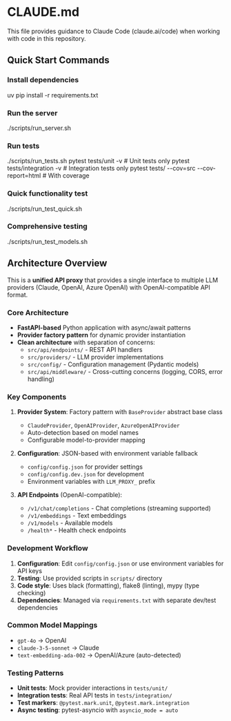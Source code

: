 # CLAUDE.md

This file provides guidance to Claude Code (claude.ai/code) when working with code in this repository.

## Quick Start Commands

### Install dependencies
uv pip install -r requirements.txt

### Run the server
./scripts/run_server.sh

### Run tests
./scripts/run_tests.sh
pytest tests/unit -v                    # Unit tests only
pytest tests/integration -v             # Integration tests only
pytest tests/ --cov=src --cov-report=html  # With coverage

### Quick functionality test
./scripts/run_test_quick.sh

### Comprehensive testing
./scripts/run_test_models.sh

## Architecture Overview

This is a **unified API proxy** that provides a single interface to multiple LLM providers (Claude, OpenAI, Azure OpenAI) with OpenAI-compatible API format.

### Core Architecture

- **FastAPI-based** Python application with async/await patterns
- **Provider factory pattern** for dynamic provider instantiation
- **Clean architecture** with separation of concerns:
  - `src/api/endpoints/` - REST API handlers
  - `src/providers/` - LLM provider implementations
  - `src/config/` - Configuration management (Pydantic models)
  - `src/api/middleware/` - Cross-cutting concerns (logging, CORS, error handling)

### Key Components

1. **Provider System**: Factory pattern with `BaseProvider` abstract base class
   - `ClaudeProvider`, `OpenAIProvider`, `AzureOpenAIProvider`
   - Auto-detection based on model names
   - Configurable model-to-provider mapping

2. **Configuration**: JSON-based with environment variable fallback
   - `config/config.json` for provider settings
   - `config/config.dev.json` for development
   - Environment variables with `LLM_PROXY_` prefix

3. **API Endpoints** (OpenAI-compatible):
   - `/v1/chat/completions` - Chat completions (streaming supported)
   - `/v1/embeddings` - Text embeddings
   - `/v1/models` - Available models
   - `/health*` - Health check endpoints

### Development Workflow

1. **Configuration**: Edit `config/config.json` or use environment variables for API keys
2. **Testing**: Use provided scripts in `scripts/` directory
3. **Code style**: Uses black (formatting), flake8 (linting), mypy (type checking)
4. **Dependencies**: Managed via `requirements.txt` with separate dev/test dependencies

### Common Model Mappings

- `gpt-4o` → OpenAI
- `claude-3-5-sonnet` → Claude
- `text-embedding-ada-002` → OpenAI/Azure (auto-detected)

### Testing Patterns

- **Unit tests**: Mock provider interactions in `tests/unit/`
- **Integration tests**: Real API tests in `tests/integration/`
- **Test markers**: `@pytest.mark.unit`, `@pytest.mark.integration`
- **Async testing**: pytest-asyncio with `asyncio_mode = auto`